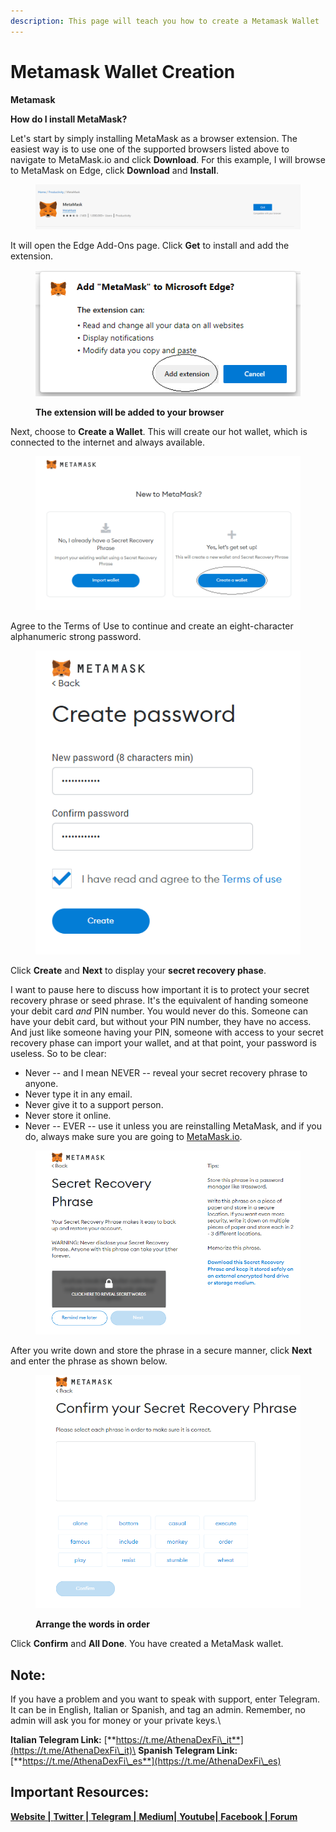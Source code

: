 ```yaml
---
description: This page will teach you how to create a Metamask Wallet
---
```


# Metamask Wallet Creation

**Metamask**

**How do I install MetaMask?**

Let's start by simply installing MetaMask as a browser extension. The easiest way is to use one of the supported browsers listed above to navigate to MetaMask.io and click **Download**. For this example, I will browse to MetaMask on Edge, click **Download** and **Install**.

<figure><img src="../../../../.gitbook/assets/get.PNG" alt=""><figcaption></figcaption></figure>

It will open the Edge Add-Ons page. Click **Get** to install and add the extension.

<figure><img src="../../../../.gitbook/assets/add extension.PNG" alt=""><figcaption><p><strong>The extension will be added to your browser</strong></p></figcaption></figure>

Next, choose to **Create a Wallet**. This will create our hot wallet, which is connected to the internet and always available.

<figure><img src="../../../../.gitbook/assets/create or import (1).PNG" alt=""><figcaption></figcaption></figure>

Agree to the Terms of Use to continue and create an eight-character alphanumeric strong password.

<figure><img src="../../../../.gitbook/assets/password.PNG" alt=""><figcaption></figcaption></figure>

Click **Create** and **Next** to display your **secret recovery phase**.

I want to pause here to discuss how important it is to protect your secret recovery phrase or seed phrase. It's the equivalent of handing someone your debit card _and_ PIN number. You would never do this. Someone can have your debit card, but without your PIN number, they have no access. And just like someone having your PIN, someone with access to your secret recovery phase can import your wallet, and at that point, your password is useless. So to be clear:

* Never -- and I mean NEVER -- reveal your secret recovery phrase to anyone.
* Never type it in any email.
* Never give it to a support person.
* Never store it online.
* Never -- EVER -- use it unless you are reinstalling MetaMask, and if you do, always make sure you are going to [MetaMask.io](https://metamask.io/).

<figure><img src="../../../../.gitbook/assets/Seedphrase.PNG" alt=""><figcaption></figcaption></figure>

After you write down and store the phrase in a secure manner, click **Next** and enter the phrase as shown below.

<figure><img src="../../../../.gitbook/assets/seed input.PNG" alt=""><figcaption><p><strong>Arrange the words in order</strong></p></figcaption></figure>

Click **Confirm** and **All Done**. You have created a MetaMask wallet.

## Note:

If you have a problem and you want to speak with support, enter Telegram. It can be in English, Italian or Spanish, and tag an admin. Remember, no admin will ask you for money or your private keys.\


**Italian Telegram Link:** [**https://t.me/AthenaDexFi\_it**](https://t.me/AthenaDexFi\_it)\
**Spanish Telegram Link:** [**https://t.me/AthenaDexFi\_es**](https://t.me/AthenaDexFi\_es)

## Important Resources:

[**Website |** ](https://athenadexfi.io/)[**Twitter |** ](https://twitter.com/AthenaDexFi)[**Telegram |** ](https://t.me/AthenaDexFi\_Main)[**Medium|** ](https://medium.com/@AthenaDexFi)[**Youtube|** ](https://www.youtube.com/@AthenaDexFi)[**Facebook |** ](https://www.facebook.com/AthenaDexFi)[**Forum**](https://forum.athenadexfi.io/)
